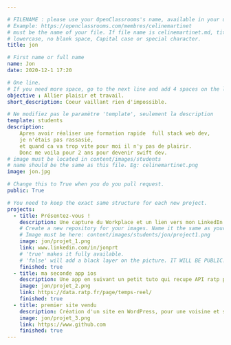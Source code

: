```yaml
---

# FILENAME : please use your OpenClassrooms's name, available in your url.
# Example: https://openclassrooms.com/membres/celinemartinet
# must be the name of your file. If file name is celinemartinet.md, title is celinemartinet.
# lowercase, no blank space, Capital case or special character.
title: jon

# First name or full name
name: Jon
date: 2020-12-1 17:20

# One line.
# If you need more space, go to the next line and add 4 spaces on the left, as in 'description'.
objective : Allier plaisir et travail.
short_description: Coeur vaillant rien d'impossible.

# Ne modifiez pas le paramètre 'template', seulement la description
template: students
description:
    Apres avoir réaliser une formation rapide  full stack web dev,
    je n'étais pas rassasié, 
    et quand ca va trop vite pour moi il n'y pas de plairir.
    Donc me voila pour 2 ans pour devenir swift dev.
# image must be located in content/images/students
# name should be the same as this file. Eg: celinemartinet.png
image: jon.jpg

# Change this to True when you do you pull request.
public: True

# You need to keep the exact same structure for each new project.
projects:
  - title: Présentez-vous !
    description: Une capture du Workplace et un lien vers mon LinkedIn.
    # Create a new repository for your images. Name it the same as your nickname and profile picture.
    # Image must be here: content/images/students/jon/project1.png
    image: jon/projet_1.png
    link: www.linkedin.com/in/jonprt
    # 'true' makes it fully available.
    # 'false' will add a black layer on the picture. IT WILL BE PUBLIC!
    finished: true
  - title: ma seconde app ios 
    description: Une app en suivant un petit tuto qui recupe API ratp pour afficher horraire de son prochain métro. 
    image: jon/projet_2.png
    link: https://data.ratp.fr/page/temps-reel/
    finished: true
  - title: premier site vendu
    description: Création d'un site en WordPress, pour une voisine et son cabinet de conseillere.
    image: jon/projet_3.png
    link: https://www.github.com
    finished: true
---
```

